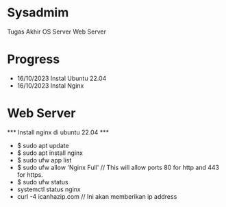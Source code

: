 # Sysadmim
Tugas Akhir OS Server Web Server

# Progress
- 16/10/2023 Instal Ubuntu 22.04
- 16/10/2023 Instal Nginx 

# Web Server 
*** Install nginx di ubuntu 22.04 ***
- $ sudo apt update
- $ sudo apt install nginx 
- $ sudo ufw app list
- $ sudo ufw allow 'Nginx Full' // This will allow ports 80 for http and 443 for https.
- $ sudo ufw status
- systemctl status nginx
- curl -4 icanhazip.com // Ini akan memberikan ip address






